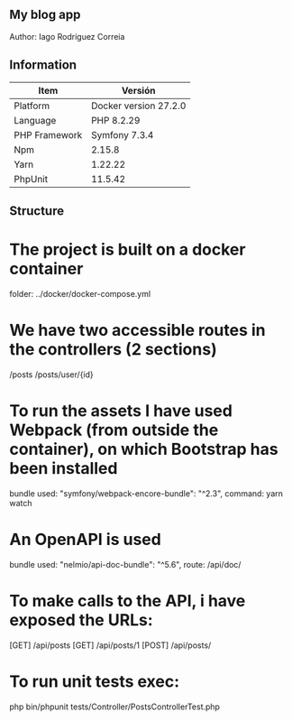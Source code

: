 ## My blog app 
Author: Iago Rodríguez Correia

## Information

| Item               | Versión            
| ------------------ | ------------------   |
| Platform           | Docker version 27.2.0|
| Language           | PHP 8.2.29           |
| PHP Framework      | Symfony 7.3.4        |
| Npm                | 2.15.8               |
| Yarn               | 1.22.22              |
| PhpUnit            | 11.5.42              |

## Structure

# The project is built on a docker container
folder: ../docker/docker-compose.yml

# We have two accessible routes in the controllers (2 sections)
/posts
/posts/user/{id}

# To run the assets I have used Webpack (from outside the container), on which Bootstrap has been installed
bundle used: "symfony/webpack-encore-bundle": "^2.3",
command: yarn watch

# An OpenAPI is used
bundle used: "nelmio/api-doc-bundle": "^5.6",
route: /api/doc/

# To make calls to the API, i have exposed the URLs:
[GET] /api/posts
[GET] /api/posts/1
[POST] /api/posts/

# To run unit tests exec:
php bin/phpunit tests/Controller/PostsControllerTest.php




